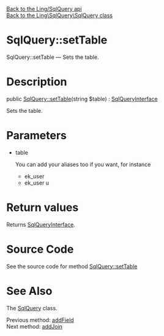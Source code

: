 [Back to the Ling/SqlQuery api](https://github.com/lingtalfi/SqlQuery/blob/master/doc/api/Ling/SqlQuery.md)<br>
[Back to the Ling\SqlQuery\SqlQuery class](https://github.com/lingtalfi/SqlQuery/blob/master/doc/api/Ling/SqlQuery/SqlQuery.md)


SqlQuery::setTable
================



SqlQuery::setTable — Sets the table.




Description
================


public [SqlQuery::setTable](https://github.com/lingtalfi/SqlQuery/blob/master/doc/api/Ling/SqlQuery/SqlQuery/setTable.md)(string $table) : [SqlQueryInterface](https://github.com/lingtalfi/SqlQuery/blob/master/doc/api/Ling/SqlQuery/SqlQueryInterface.md)




Sets the table.




Parameters
================


- table

    You can add your aliases too if you want, for instance
     - ek_user
     - ek_user u


Return values
================

Returns [SqlQueryInterface](https://github.com/lingtalfi/SqlQuery/blob/master/doc/api/Ling/SqlQuery/SqlQueryInterface.md).








Source Code
===========
See the source code for method [SqlQuery::setTable](https://github.com/lingtalfi/SqlQuery/blob/master/SqlQuery.php#L251-L255)


See Also
================

The [SqlQuery](https://github.com/lingtalfi/SqlQuery/blob/master/doc/api/Ling/SqlQuery/SqlQuery.md) class.

Previous method: [addField](https://github.com/lingtalfi/SqlQuery/blob/master/doc/api/Ling/SqlQuery/SqlQuery/addField.md)<br>Next method: [addJoin](https://github.com/lingtalfi/SqlQuery/blob/master/doc/api/Ling/SqlQuery/SqlQuery/addJoin.md)<br>

